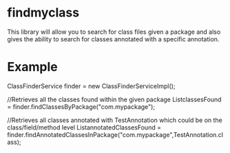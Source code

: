 findmyclass
===========

This library will allow you to search for class files given a package and also gives the ability to search for classes annotated with a specific annotation.


Example
===========

ClassFinderService finder = new ClassFinderServiceImpl();

//Retrieves all the classes found within the given package
List<String>classesFound = finder.findClassesByPackage("com.mypackage");

//Retrieves all classes annotated with TestAnnotation which could be on the class/field/method level
List<String>annotatedClassesFound = finder.findAnnotatedClassesInPackage("com.mypackage",TestAnnotation.class);
